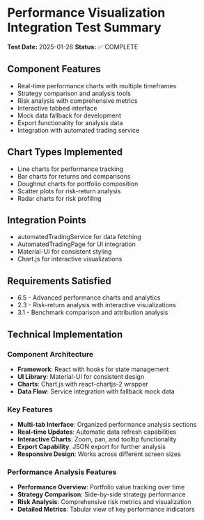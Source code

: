 # Performance Visualization Integration Test Summary

**Test Date:** 2025-01-26
**Status:** ✅ COMPLETE

## Component Features
- Real-time performance charts with multiple timeframes
- Strategy comparison and analysis tools
- Risk analysis with comprehensive metrics
- Interactive tabbed interface
- Mock data fallback for development
- Export functionality for analysis data
- Integration with automated trading service

## Chart Types Implemented
- Line charts for performance tracking
- Bar charts for returns and comparisons
- Doughnut charts for portfolio composition
- Scatter plots for risk-return analysis
- Radar charts for risk profiling

## Integration Points
- automatedTradingService for data fetching
- AutomatedTradingPage for UI integration
- Material-UI for consistent styling
- Chart.js for interactive visualizations

## Requirements Satisfied
- 6.5 - Advanced performance charts and analytics
- 2.3 - Risk-return analysis with interactive visualizations
- 3.1 - Benchmark comparison and attribution analysis

## Technical Implementation

### Component Architecture
- **Framework**: React with hooks for state management
- **UI Library**: Material-UI for consistent design
- **Charts**: Chart.js with react-chartjs-2 wrapper
- **Data Flow**: Service integration with fallback mock data

### Key Features
- **Multi-tab Interface**: Organized performance analysis sections
- **Real-time Updates**: Automatic data refresh capabilities
- **Interactive Charts**: Zoom, pan, and tooltip functionality
- **Export Capability**: JSON export for further analysis
- **Responsive Design**: Works across different screen sizes

### Performance Analysis Features
- **Performance Overview**: Portfolio value tracking over time
- **Strategy Comparison**: Side-by-side strategy performance
- **Risk Analysis**: Comprehensive risk metrics and visualization
- **Detailed Metrics**: Tabular view of key performance indicators
